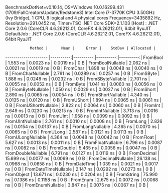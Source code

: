 
BenchmarkDotNet=v0.10.14, OS=Windows 10.0.16299.431 (1709/FallCreatorsUpdate/Redstone3)
Intel Core i7-3770K CPU 3.50GHz (Ivy Bridge), 1 CPU, 8 logical and 4 physical cores
Frequency=3435892 Hz, Resolution=291.0452 ns, Timer=TSC
.NET Core SDK=2.1.103
  [Host]     : .NET Core 2.0.6 (CoreCLR 4.6.26212.01, CoreFX 4.6.26212.01), 64bit RyuJIT
  DefaultJob : .NET Core 2.0.6 (CoreCLR 4.6.26212.01, CoreFX 4.6.26212.01), 64bit RyuJIT


               Method |      Mean |     Error |    StdDev | Allocated |
--------------------- |----------:|----------:|----------:|----------:|
             FromBool |  1.553 ns | 0.0023 ns | 0.0019 ns |       0 B |
     FromBoolNullable |  2.062 ns | 0.0021 ns | 0.0019 ns |       0 B |
             FromChar |  1.898 ns | 0.0048 ns | 0.0040 ns |       0 B |
     FromCharNullable |  2.791 ns | 0.0289 ns | 0.0257 ns |       0 B |
            FromSByte |  1.888 ns | 0.0248 ns | 0.0232 ns |       0 B |
    FromSByteNullable |  2.701 ns | 0.0055 ns | 0.0052 ns |       0 B |
             FromByte |  1.041 ns | 0.0060 ns | 0.0056 ns |       0 B |
     FromByteNullable |  1.050 ns | 0.0029 ns | 0.0027 ns |       0 B |
            FromShort |  2.890 ns | 0.0065 ns | 0.0054 ns |       0 B |
    FromShortNullable |  4.340 ns | 0.0135 ns | 0.0120 ns |       0 B |
           FromUShort |  1.894 ns | 0.0065 ns | 0.0061 ns |       0 B |
   FromUShortNullable |  2.822 ns | 0.0064 ns | 0.0060 ns |       0 B |
              FromInt |  2.649 ns | 0.0230 ns | 0.0215 ns |       0 B |
      FromIntNullable |  3.713 ns | 0.0016 ns | 0.0013 ns |       0 B |
             FromUInt |  1.958 ns | 0.0099 ns | 0.0092 ns |       0 B |
     FromUIntNullable |  2.761 ns | 0.0010 ns | 0.0008 ns |       0 B |
             FromLong |  2.826 ns | 0.0154 ns | 0.0137 ns |       0 B |
     FromLongNullable |  4.365 ns | 0.0070 ns | 0.0065 ns |       0 B |
            FromULong |  2.587 ns | 0.0121 ns | 0.0113 ns |       0 B |
    FromULongNullable |  4.364 ns | 0.0048 ns | 0.0042 ns |       0 B |
            FromFloat |  5.627 ns | 0.0013 ns | 0.0011 ns |       0 B |
    FromFloatNullable |  6.796 ns | 0.0087 ns | 0.0082 ns |       0 B |
           FromDouble |  5.465 ns | 0.0056 ns | 0.0047 ns |       0 B |
   FromDoubleNullable |  6.791 ns | 0.0127 ns | 0.0119 ns |       0 B |
          FromDecimal | 15.699 ns | 0.0077 ns | 0.0069 ns |       0 B |
  FromDecimalNullable | 26.138 ns | 0.0968 ns | 0.0858 ns |       0 B |
         FromDateTime |  1.039 ns | 0.0021 ns | 0.0017 ns |       0 B |
 FromDateTimeNullable |  2.147 ns | 0.0292 ns | 0.0273 ns |       0 B |
           FromObject | 13.671 ns | 0.0230 ns | 0.0204 ns |       0 B |
           FromString | 75.990 ns | 0.1386 ns | 0.1158 ns |       0 B |
             FromEnum |  2.675 ns | 0.0072 ns | 0.0068 ns |       0 B |
     FromEnumNullable |  3.847 ns | 0.0075 ns | 0.0067 ns |       0 B |
